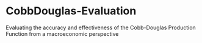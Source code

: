 # CobbDouglas-Evaluation
Evaluating the accuracy and effectiveness of the Cobb-Douglas Production Function from a macroeconomic perspective
